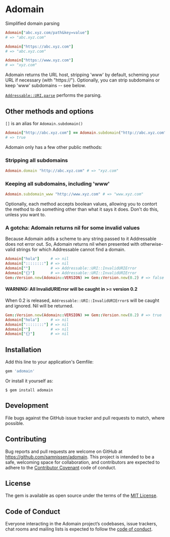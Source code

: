 # Adomain

Simplified domain parsing

```ruby
Adomain["abc.xyz.com/path&key=value"]
# => "abc.xyz.com"

Adomain["https://abc.xyz.com"]
# => "abc.xyz.com"

Adomain["https://www.xyz.com"]
# => "xyz.com"
```

Adomain returns the URL host, stripping 'www' by default, scheming your URL if necessary (with "https://").
Optionally, you can strip subdomains or keep 'www' subdomains -- see below.

[`Addressable::URI.parse`](https://github.com/sporkmonger/addressable#example-usage) performs the parsing.

## Other methods and options

`[]` is an alias for `Adomain.subdomain()`

```ruby
Adomain["http://abc.xyz.com"] == Adomain.subdomain("http://abc.xyz.com")
# => true
```

Adomain only has a few other public methods:

### Stripping all subdomains

```ruby
Adomain.domain "http://abc.xyz.com" # => "xyz.com"
```

### Keeping all subdomains, including 'www'

```ruby
Adomain.subdomain_www "http://www.xyz.com" # => "www.xyz.com"
```

Optionally, each method accepts boolean values,
allowing you to contort the method to do something other
than what it says it does. Don't do this, unless you want to.

### A gotcha: Adomain returns nil for some invalid values

Because Adomain adds a scheme to any string passed to it
Addressable does not error out. So, Adomain returns nil
when presented with otherwise-valid strings
for which Addressable cannot find a domain.

```ruby
Adomain["hola"]     # => nil
Adomain["::::::::"] # => nil
Adomain[""]         # => Addressable::URI::InvalidURIError
Adomain["{}"]       # => Addressable::URI::InvalidURIError
Gem::Version.new(Adomain::VERSION) >= Gem::Version.new(0.2) # => false
```

#### WARNING: All InvalidURIError will be caught in >= version 0.2

When 0.2 is released, `Addressable::URI::InvalidURIError`s will be caught
and ignored. Nil will be returned.

```ruby
Gem::Version.new(Adomain::VERSION) >= Gem::Version.new(0.2) # => true
Adomain["hola"]     # => nil
Adomain["::::::::"] # => nil
Adomain[""]         # => nil
Adomain["{}"]       # => nil
```

## Installation

Add this line to your application's Gemfile:

```ruby
gem 'adomain'
```

Or install it yourself as:

    $ gem install adomain



## Development

File bugs against the GitHub issue tracker and pull requests to match, where possible.

## Contributing

Bug reports and pull requests are welcome on GitHub at https://github.com/samnissen/adomain. This project is intended to be a safe, welcoming space for collaboration, and contributors are expected to adhere to the [Contributor Covenant](http://contributor-covenant.org) code of conduct.

## License

The gem is available as open source under the terms of the [MIT License](https://opensource.org/licenses/MIT).

## Code of Conduct

Everyone interacting in the Adomain project’s codebases, issue trackers, chat rooms and mailing lists is expected to follow the [code of conduct](https://github.com/[USERNAME]/adomain/blob/master/CODE_OF_CONDUCT.md).
